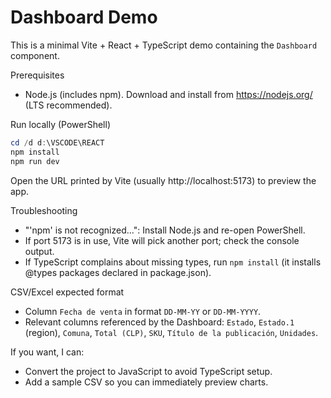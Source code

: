 # Dashboard Demo

This is a minimal Vite + React + TypeScript demo containing the `Dashboard` component.

Prerequisites
- Node.js (includes npm). Download and install from https://nodejs.org/ (LTS recommended).

Run locally (PowerShell)
```powershell
cd /d d:\VSCODE\REACT
npm install
npm run dev
```

Open the URL printed by Vite (usually http://localhost:5173) to preview the app.

Troubleshooting
- "'npm' is not recognized...": Install Node.js and re-open PowerShell.
- If port 5173 is in use, Vite will pick another port; check the console output.
- If TypeScript complains about missing types, run `npm install` (it installs @types packages declared in package.json).

CSV/Excel expected format
- Column `Fecha de venta` in format `DD-MM-YY` or `DD-MM-YYYY`.
- Relevant columns referenced by the Dashboard: `Estado`, `Estado.1` (region), `Comuna`, `Total (CLP)`, `SKU`, `Título de la publicación`, `Unidades`.

If you want, I can:
- Convert the project to JavaScript to avoid TypeScript setup.
- Add a sample CSV so you can immediately preview charts.
